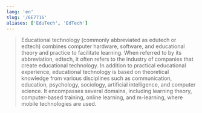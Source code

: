 ```yaml
---
lang: 'en'
slug: '/6E7716'
aliases: ['EduTech', 'EdTech']
---
```


> Educational technology (commonly abbreviated as edutech or edtech) combines computer hardware, software, and educational theory and practice to facilitate learning. When referred to by its abbreviation, edtech, it often refers to the industry of companies that create educational technology. In addition to practical educational experience, educational technology is based on theoretical knowledge from various disciplines such as communication, education, psychology, sociology, artificial intelligence, and computer science. It encompasses several domains, including learning theory, computer-based training, online learning, and m-learning, where mobile technologies are used.

<head>
  <html lang="en-US"/>
</head>
